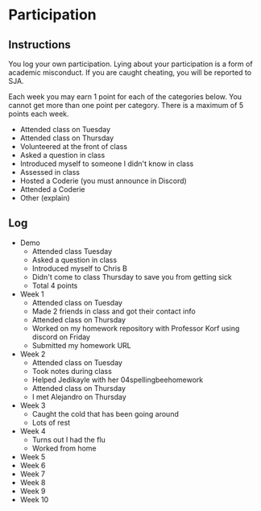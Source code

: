 Participation
=============

## Instructions ##

You log your own participation. Lying about your participation is a form of
academic misconduct. If you are caught cheating, you will be reported to SJA.

Each week you may earn 1 point for each of the categories below. You cannot get
more than one point per category. There is a maximum of 5 points each week.

+ Attended class on Tuesday
+ Attended class on Thursday
+ Volunteered at the front of class
+ Asked a question in class
+ Introduced myself to someone I didn't know in class
+ Assessed in class
+ Hosted a Coderie (you must announce in Discord)
+ Attended a Coderie
+ Other (explain)

## Log ##

- Demo
	+ Attended class Tuesday
	+ Asked a question in class
	+ Introduced myself to Chris B
	+ Didn't come to class Thursday to save you from getting sick
	+ Total 4 points
- Week 1
	+ Attended class on Tuesday
	+ Made 2 friends in class and got their contact info
	+ Attended class on Thursday
	+ Worked on my homework repository with Professor Korf using discord on Friday
	+ Submitted my homework URL
- Week 2
	+ Attended class on Tuesday 
	+ Took notes during class
	+ Helped Jedikayle with her 04spellingbeehomework 
	+ Attended class on Thursday 
	+ I met Alejandro on Thursday 
- Week 3
	+ Caught the cold that has been going around
	+ Lots of rest
- Week 4
	+ Turns out I had the flu 
	+ Worked from home
- Week 5
- Week 6
- Week 7
- Week 8
- Week 9
- Week 10
